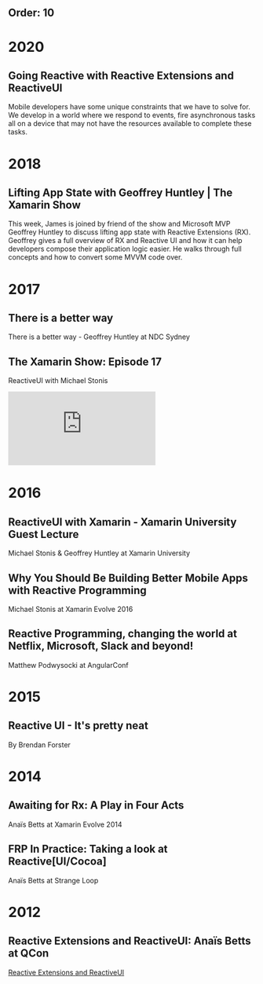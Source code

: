 Order: 10
---
# 2020

## Going Reactive with Reactive Extensions and ReactiveUI

Mobile developers have some unique constraints that we have to solve for.  We develop in a world where we respond to events, fire asynchronous tasks all on a device that may not have the resources available to complete these tasks.

<div class="video-iframe-wrapper">
    <div class="video-iframe-item">
        <?# YouTube VoPtj6n_wz0 /?>
    </div>
</div>

# 2018

## Lifting App State with Geoffrey Huntley | The Xamarin Show
This week, James is joined by friend of the show and Microsoft MVP Geoffrey Huntley to discuss lifting app state with Reactive Extensions (RX). Geoffrey gives a full overview of RX and Reactive UI and how it can help developers compose their application logic easier. He walks through full concepts and how to convert some MVVM code over.

<div class="video-iframe-wrapper">
    <div class="video-iframe-item">
        <?# YouTube 3HwEytvngXk /?>
    </div>
</div>


# 2017

## There is a better way
There is a better way - Geoffrey Huntley at NDC Sydney

<div class="video-iframe-wrapper">
    <div class="video-iframe-item">
        <?# YouTube 4inY7TFEVT0 /?>
    </div>
</div>

## The Xamarin Show: Episode 17
ReactiveUI with Michael Stonis

<div class="video-iframe-wrapper">
    <div class="video-iframe-item">
        <iframe  class="embedded-video" src="https://channel9.msdn.com/Shows/XamarinShow/The-Xamarin-Show-17-ReactiveUI-with-Michael-Stonis/player" allowFullScreen frameBorder="0"></iframe>
    </div>
</div>

# 2016

## ReactiveUI with Xamarin - Xamarin University Guest Lecture

Michael Stonis & Geoffrey Huntley at Xamarin University

<div class="video-iframe-wrapper">
    <div class="video-iframe-item">
        <?# YouTube vydDJ9CaIug /?>
    </div>
</div>

## Why You Should Be Building Better Mobile Apps with Reactive Programming 

Michael Stonis at Xamarin Evolve 2016

<div class="video-iframe-wrapper">
    <div class="video-iframe-item">
        <?# YouTube DYEbUF4xs1Q /?>
    </div>
</div>

## Reactive Programming, changing the world at Netflix, Microsoft, Slack and beyond!

Matthew Podwysocki at AngularConf

<div class="video-iframe-wrapper">
    <div class="video-iframe-item">
        <?# YouTube yEeDbHvg1vQ /?>
    </div>
</div>

# 2015

## Reactive UI - It's pretty neat
By Brendan Forster

<div class="video-iframe-wrapper">
    <div class="video-iframe-item">
        <?# YouTube HPyKHxy7X0w /?>
    </div>
</div>

# 2014

## Awaiting for Rx: A Play in Four Acts

Anaïs Betts at Xamarin Evolve 2014

<div class="video-iframe-wrapper">
    <div class="video-iframe-item">
        <?# YouTube 5DZ8nC0ENdg /?>
    </div>
</div>

## FRP In Practice: Taking a look at Reactive[UI/Cocoa]

Anaïs Betts at Strange Loop

<div class="video-iframe-wrapper">
    <div class="video-iframe-item">
        <?# YouTube 1XNATGjqM6U /?>
    </div>
</div>

# 2012

## Reactive Extensions and ReactiveUI: Anaïs Betts at QCon

[Reactive Extensions and ReactiveUI](https://www.infoq.com/presentations/Reactive-Extensions-and-ReactiveUI)

